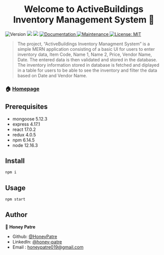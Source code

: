 <h1 align="center">Welcome to ActiveBuildings Inventory Management System 👋</h1>
<p>
  <img alt="Version" src="https://img.shields.io/badge/version-1.0.0-blue.svg?cacheSeconds=2592000" />
  <img src="https://img.shields.io/badge/npm-%3E%3D6.14.5-blue.svg" />
  <img src="https://img.shields.io/badge/node-12.16.3-blue.svg" />
  <a href="https://github.com/kefranabg/readme-md-generator#readme" target="_blank">
    <img alt="Documentation" src="https://img.shields.io/badge/documentation-yes-brightgreen.svg" />
  </a>
  <a href="https://github.com/kefranabg/readme-md-generator/graphs/commit-activity" target="_blank">
    <img alt="Maintenance" src="https://img.shields.io/badge/Maintained%3F-yes-green.svg" />
  </a>
  <a href="https://github.com/kefranabg/readme-md-generator/blob/master/LICENSE" target="_blank">
    <img alt="License: MIT" src="https://img.shields.io/github/license/HoneyPatre/ActiveBuildings Inventory Management System" />
  </a>
</p>

> The project, “ActiveBuildings Inventory Managment System” is a simple MERN application consisting of a basic UI for users to enter inventory data, Item Code, Name 1, Name 2, Price, Vendor Name, Date. The entered data is then validated and stored in the database. The inventory information stored in database is fetched and diplayed in a table for users to be able to see the inventory and filter the data based on Date and Vendor Name.

### 🏠 [Homepage](https://github.com/HoneyPatre/inventory#readme)

## Prerequisites

- mongoose 5.12.3
- express 4.17.1
- react 17.0.2
- redux 4.0.5
- npm 6.14.5
- node 12.16.3

## Install

```sh
npm i
```

## Usage

```sh
npm start
```

## Author

👤 **Honey Patre**

* Github: [@HoneyPatre](https://github.com/HoneyPatre)
* LinkedIn: [@honey-patre](https://linkedin.com/in/honey-patre)
* Email    :  honeypatre019@gmail.com
